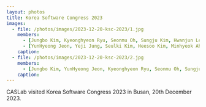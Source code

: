 ```yaml
---
layout: photos
title: Korea Software Congress 2023
images:
  - file: /photos/images/2023-12-20-ksc-2023/1.jpg
    members:  
      - [Jungbo Kim, Kyeonghyeon Ryu, Seonmu Oh, Sungju Kim, Hwanjun Lee, Seungkyu Lee]
      - [YunHyeong Jeon, Yeji Jung, Seulki Kim, Heesoo Kim, Minhyeok Ahn]
    caption: 
  - file: /photos/images/2023-12-20-ksc-2023/2.jpg
    members:  
      - [Jungbo Kim, YunHyeong Jeon, Kyeonghyeon Ryu, Seonmu Oh, Sungju Kim, Hwanjun Lee, Yeji Jung, Heesoo Kim, Seulki Kim, Minhyeok Ahn, Seungkyu Lee]
    caption: 
---
```


CASLab visited Korea Software Congress 2023 in Busan, 20th December 2023.